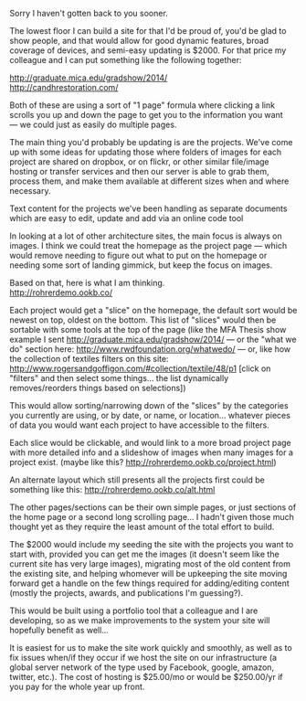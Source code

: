 Sorry I haven't gotten back to you sooner.

The lowest floor I can build a site for that I'd be proud of, you'd be glad to show people, and that would allow for good dynamic features, broad coverage of devices, and semi-easy updating is $2000. For that price my colleague and I can put something like the following together:

http://graduate.mica.edu/gradshow/2014/  
http://candhrestoration.com/

Both of these are using a sort of "1 page" formula where clicking a link scrolls you up and down the page to get you to the information you want — we could just as easily do multiple pages.

The main thing you'd probably be updating is are the projects. We've come up with some ideas for updating those where folders of images for each project are shared on dropbox, or on flickr, or other similar file/image hosting or transfer services and then our server is able to grab them, process them, and make them available at different sizes when and where necessary.

Text content for the projects we've been handling as separate documents which are easy to edit, update and add via an online code tool 

In looking at a lot of other architecture sites, the main focus is always on images. I think we could treat the homepage as the project page — which would remove needing to figure out what to put on the homepage or needing some sort of landing gimmick, but keep the focus on images.

Based on that, here is what I am thinking.  
http://rohrerdemo.ookb.co/

Each project would get a "slice" on the homepage, the default sort would be newest on top, oldest on the bottom. This list of "slices" would then be sortable with some tools at the top of the page (like the MFA Thesis show example I sent http://graduate.mica.edu/gradshow/2014/ — or the "what we do" section here: http://www.rwdfoundation.org/whatwedo/ — or, like how the collection of textiles filters on this site: http://www.rogersandgoffigon.com/#collection/textile/48/p1 [click on "filters" and then select some things… the list dynamically removes/reorders things based on selections])

This would allow sorting/narrowing down of the "slices" by the categories you currently are using, or by date, or name, or location… whatever pieces of data you would want each project to have accessible to the filters.

Each slice would be clickable, and would link to a more broad project page with more detailed info and a slideshow of images when many images for a project exist. (maybe like this? http://rohrerdemo.ookb.co/project.html)

An alternate layout which still presents all the projects first could be something like this: http://rohrerdemo.ookb.co/alt.html

The other pages/sections can be their own simple pages, or just sections of the home page or a second long scrolling page… I hadn't given those much thought yet as they require the least amount of the total effort to build.

The $2000 would include my seeding the site with the projects you want to start with, provided you can get me the images (it doesn't seem like the current site has very large images), migrating most of the old content from the existing site, and helping whomever will be upkeeping the site moving forward get a handle on the few things required for adding/editing content (mostly the projects, awards, and publications I'm guessing?).

This would be built using a portfolio tool that a colleague and I are developing, so as we make improvements to the system your site will hopefully benefit as well… 

It is easiest for us to make the site work quickly and smoothly, as well as to fix issues when/if they occur if we host the site on our infrastructure (a global server network of the type used by Facebook, google, amazon, twitter, etc.). The cost of hosting is $25.00/mo or would be $250.00/yr if you pay for the whole year up front.

 


